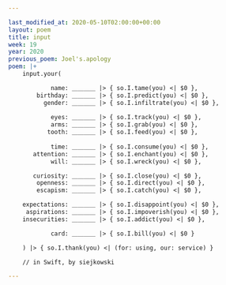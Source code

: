 ```yaml
---

last_modified_at: 2020-05-10T02:00:00+00:00
layout: poem
title: input
week: 19
year: 2020
previous_poem: Joel's.apology
poem: |+
    input.your(

            name: ＿＿＿＿ |> { so.I.tame(you) <| $0 },
        birthday: ＿＿＿＿ |> { so.I.predict(you) <| $0 },
          gender: ＿＿＿＿ |> { so.I.infiltrate(you) <| $0 },
    
            eyes: ＿＿＿＿ |> { so.I.track(you) <| $0 },
            arms: ＿＿＿＿ |> { so.I.grab(you) <| $0 },
           tooth: ＿＿＿＿ |> { so.I.feed(you) <| $0 },
    
            time: ＿＿＿＿ |> { so.I.consume(you) <| $0 },
       attention: ＿＿＿＿ |> { so.I.enchant(you) <| $0 },
            will: ＿＿＿＿ |> { so.I.wreck(you) <| $0 },

       curiosity: ＿＿＿＿ |> { so.I.close(you) <| $0 },
        openness: ＿＿＿＿ |> { so.I.direct(you) <| $0 },
        escapism: ＿＿＿＿ |> { so.I.catch(you) <| $0 },

    expectations: ＿＿＿＿ |> { so.I.disappoint(you) <| $0 },
     aspirations: ＿＿＿＿ |> { so.I.impoverish(you) <| $0 },
    insecurities: ＿＿＿＿ |> { so.I.addict(you) <| $0 },

            card: ＿＿＿＿ |> { so.I.bill(you) <| $0 }

    ) |> { so.I.thank(you) <| (for: using, our: service) }

    // in Swift, by siejkowski

---
```

